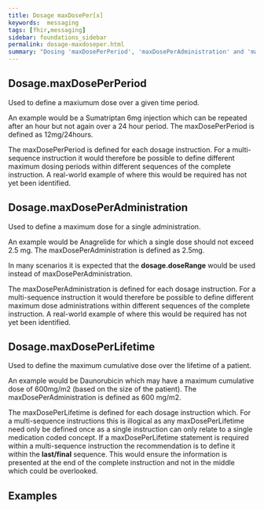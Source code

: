 ```yaml
---
title: Dosage maxDosePer[x]
keywords:  messaging
tags: [fhir,messaging]
sidebar: foundations_sidebar
permalink: dosage-maxdoseper.html
summary: "Dosing 'maxDosePerPeriod', 'maxDosePerAdministration' and 'maxDosePerLifetime' instructions"
---
```




## Dosage.maxDosePerPeriod

Used to define a maxiumum dose over a given time period. 

An example would be a Sumatriptan 6mg injection which can be repeated after an hour but not again over a 24 hour period. The maxDosePerPeriod is defined as 12mg/24hours.

The maxDosePerPeriod is defined for each dosage instruction. For a multi-sequence instruction it would therefore be possible to define different maximum dosing periods within different sequences of the complete instruction. A real-world example of where this would be required has not yet been identified.

## Dosage.maxDosePerAdministration

Used to define a maximum dose for a single administration. 

An example would be Anagrelide for which a single dose should not exceed 2.5 mg. The maxDosePerAdministration is defined as 2.5mg.

In many scenarios it is expected that the **dosage.doseRange** would be used instead of maxDosePerAdministration.

The maxDosePerAdministration is defined for each dosage instruction. For a multi-sequence instruction it would therefore be possible to define different maximum dose administrations within different sequences of the complete instruction. A real-world example of where this would be required has not yet been identified.

## Dosage.maxDosePerLifetime

Used to define the maximum cumulative dose over the lifetime of a patient. 

An example would be Daunorubicin which may have a maximum cumulative dose of 600mg/m2 (based on the size of the patient). The maxDosePerAdministration is defined as 600 mg/m2.

The maxDosePerLifetime is defined for each dosage instruction which. For a multi-sequence instructions this is illogical as any maxDosePerLifetime need only be defined once as a single instruction can only relate to a single medication coded concept. If a maxDosePerLifetime statement is required within a multi-sequence instruction the recommendation is to define it within the **last/final** sequence. This would ensure the information is presented at the end of the complete instruction and not in the middle which could be overlooked. 

## Examples

<script src="https://gist.github.com/IOPS-DEV/8b9659e285a568fd36b01be08de0ca3a.js"></script>